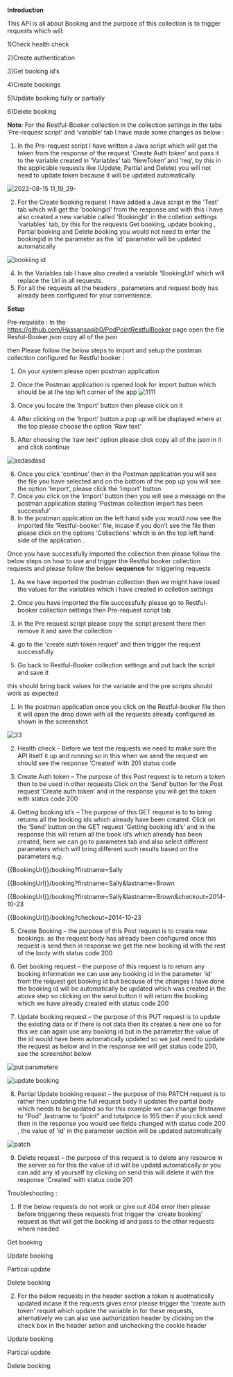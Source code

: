 **Introduction**

This API is all about Booking  and the purpose of this collection is to trigger requests which will:

1)Check health check 

2)Create authentication
 
3)Get booking id’s 

4)Create bookings

5)Update booking fully or partially 

6)Delete booking   


**Note**:
 For the Restful-Booker collection in the collection settings in the tabs  ‘Pre-request script’ and ‘variable’ tab I have made some changes as below : 
1) In the Pre-request script I have written a Java script which will get the token from the response of the request ‘Create Auth token’  and pass it to the variable created in ‘Variables’ tab ‘NewToken’ and ‘req’, by this in the applicable requests like (Update, Partial and Delete) you will not need to update token because it will be updated automatically.

![2022-08-15 11_19_29-](https://user-images.githubusercontent.com/111247381/184618755-8b34ffc3-baab-4b13-a17d-ad94f064156e.png)



2) For the Create booking request I have added a Java script in the 'Test' tab which will get the 'bookingid' from the response and  with this i  have also created a new variable called 'BookingId' in the colletion settings 'variables' tab, by this for the requests Get booking, update booking , Partial booking and Delete booking you would not need to enter the bookingid in the parameter as the 'id' parameter will be updated automatically

![bookiing id](https://user-images.githubusercontent.com/111247381/184616321-3ef25aa8-dbc5-4726-a00e-40834dc1ee50.png)



4) In the Variables tab I have also created a variable ‘BookingUrl’ which will replace the Url in all requests. 
5) For all the requests all the headers , parameters and request body has already been configured for your convenience. 



**Setup**

Pre-requisite : 
In the  https://github.com/Hassansaqib0/PodPointRestfulBooker page 
open the file Resful-Booker.json 
copy all of the json 

then Please follow the below steps to import and setup the postman collection configured for Restful booker : 
1)	On your system please open postman application
2)	Once the Postman application is opened look for import button which should be at the top left  corner of the app
![1111](https://user-images.githubusercontent.com/111247381/184608371-5b9fd32a-b768-4347-81da-7516f833e6d3.png)


3)	Once you locate the ‘Import’ button then please click on it
4)	After clicking on the ‘Import’ button a pop up will be displayed where at the top please choose the option ‘Raw text’ 
5)	After choosing the ‘raw text’ option please click copy all of the json in it and click continue

![asdasdasd](https://user-images.githubusercontent.com/111247381/184632043-36734f90-c872-40c5-930d-28ae3e8495ea.png)


6)	Once you click ‘continue’ then in the Postman application you will see the file you have selected and on the bottom of the pop up you will see the option ‘Import’, please click the ‘import’ button
9)	Once you click on the ‘import’ button then you will see a message on the postman application stating ‘Postman collection import has been successful’
10)	In the postman application on the left hand side you would now see the imported file ‘Restful-booker’ file, incase if you don’t see the file then please click on the options ‘Collections’ which is on the top left hand side of the application .









Once you have successfully imported the collection then please follow the below steps on how to use and trigger the Restful booker collection requests and please follow the below **sequence** for triggering requests


1) As we have imported the postman collection then we might have losed the values for the variables which i have created in colletion settings 

2) Once you have imported the file successfully please go to Restful-booker collection settings then Pre-request script tab

3) in the Pre request script please copy the script present there then remove it and save the collection 

4) go to the 'create auth token requet' and then trigger the request successfully 

5) Go back to Restful-Booker collection settings and put back the script and save it 

this should bring back values for the variable and the pre scripts should work as expected


1)	In the postman application once you click on the Restful-booker file then it will open the drop down with all the requests already configured  as shown in the screenshot 

![33](https://user-images.githubusercontent.com/111247381/184609220-8ce620a7-b779-4ea8-b629-72fc008f87f0.png)


2)	Health check – Before we test the requests we need to make sure the API itself it up and running so in this when we send the request we should see the response ‘Created’ with 201 status code

3)	Create Auth token – The purpose of  this Post request is to return a token then to be used in other requests
Click on the ‘Send’ button for the Post request ‘Create auth token’ and in the response you will get the token with status code 200 

4)	Getting booking id’s – The purpose of this GET request is to to bring returns all the booking ids which already have been created. 
Click on the ‘Send’ button on the GET request ‘Getting booking id’s’ and in the response this will return all the book id’s which already has been created, here we can go to parametes tab and also select different parameters which will bring different such results based on the parameters  e.g. 

{{BookingUrl}}/booking?firstname=Sally

{{BookingUrl}}/booking?firstname=Sally&lastname=Brown

{{BookingUrl}}/booking?firstname=Sally&lastname=Brown&checkout=2014-10-23

{{BookingUrl}}/booking?checkout=2014-10-23



5)	Create Booking – the purpose of this Post request is to create new bookings.
as the request body has already been configured once this request is send then in response we get the new booking id with the rest of the body with status code 200  

6)	Get booking request – the purpose of this request is to return any booking information
we can use any booking id in the parameter 'id' from the request get booking id but because of the changes i have done the booking id will be automatically be updated which was created in the above step so clicking on the send button it will return the booking which we have already created with status code 200 

7)	Update booking request – the purpose of this PUT request is to update the existing data or if there is not data then its creates a new one so for this we can again use any booking id but in the parameter the value of the id would have been automatically updated so we just need to update the request as below and in the response we will get status code 200, see the screenshot below

![put parametere](https://user-images.githubusercontent.com/111247381/184613082-b67d68df-f605-4550-9f4f-ebcc6f2fa26e.png)



![update booking](https://user-images.githubusercontent.com/111247381/184612134-c4a8d062-19ec-4ce5-b9a9-7fcec79adb63.png)



8)	Partial Update booking request – the purpose of this PATCH request is to rather then updating the full request body it updates the partial body which needs to be updated so for this example we can change firstname  to “Pod” ,lastname to “point” and totalprice to 165 then if you click send then in the response you would see fields changed with status code 200 , the value of 'id' in the parameter section will be updated automatically


![patch](https://user-images.githubusercontent.com/111247381/184613511-d01da408-5851-4b9b-ad05-3e1606544bb3.png)





9)	Delete request – the purpose of this request is to delete any resource in the server so for this the value of id will be updatd automatically or you can add any id yourself by clicking on send this will delete it with the response ‘Created’ with status code 201



Troubleshooting : 

1) If the below requests do not work or give out 404 error then please before triggering these requests frist trigger the 'create booking' request as that will get the booking id and pass to the other requests where needed

Get booking 

Update booking

Partical update 

Delete booking

2) For the below requests in the header section a token is auotmatically updated incase if the requests gives error please trigger the 'create auth token' requet which update the variable in for these requests, alternatively we can also use authorization header by clicking on the check box in the header setion and unchecking the cookie header

Update booking

Partical update 

Delete booking
 







